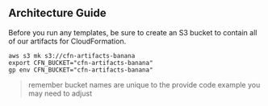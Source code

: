 ## Architecture Guide

Before you run any templates, be sure to create an S3 bucket to contain
all of our artifacts for CloudFormation.

```
aws s3 mk s3://cfn-artifacts-banana
export CFN_BUCKET="cfn-artifacts-banana"
gp env CFN_BUCKET="cfn-artifacts-banana"
```

> remember bucket names are unique to the provide code example you may need to adjust